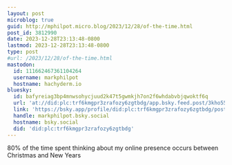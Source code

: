 ```yaml
---
layout: post
microblog: true
guid: http://mphilpot.micro.blog/2023/12/28/of-the-time.html
post_id: 3812990
date: 2023-12-28T23:13:48-0800
lastmod: 2023-12-28T23:13:48-0800
type: post
#url: /2023/12/28/of-the-time.html
mastodon:
  id: 111662467361104264
  username: markphilpot
  hostname: hachyderm.io
bluesky:
  id: bafyreiag3bp4mnwsohycjuud2k47t5gwmkjh7on2f6whdabvbjqwoktf6q
  url: 'at://did:plc:trf6kmgpr3zrafozy6zgtbdg/app.bsky.feed.post/3kho55c2uqe2l'
  link: 'https://bsky.app/profile/did:plc:trf6kmgpr3zrafozy6zgtbdg/post/3kho55c2uqe2l'
  handle: markphilpot.bsky.social
  hostname: bsky.social
  did: 'did:plc:trf6kmgpr3zrafozy6zgtbdg'
---
```

80% of the time spent thinking about my online presence occurs between Christmas and New Years


